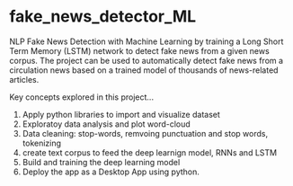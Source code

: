 # fake_news_detector_ML
NLP Fake News Detection with Machine Learning by training a Long Short Term Memory (LSTM) network to detect fake news from a given news corpus. The project can be used to automatically detect fake news from a circulation news based on a trained model of thousands of news-related articles. 

Key concepts explored in this project...

1. Apply python libraries to import and visualize dataset
2. Exploratoy data analysis and plot word-cloud
3. Data cleaning: stop-words, remvoing punctuation and stop words, tokenizing
4. create text corpus to feed the deep learnign model, RNNs and LSTM
5. Build and training the deep learning model
6. Deploy the app as a Desktop App using python. 
